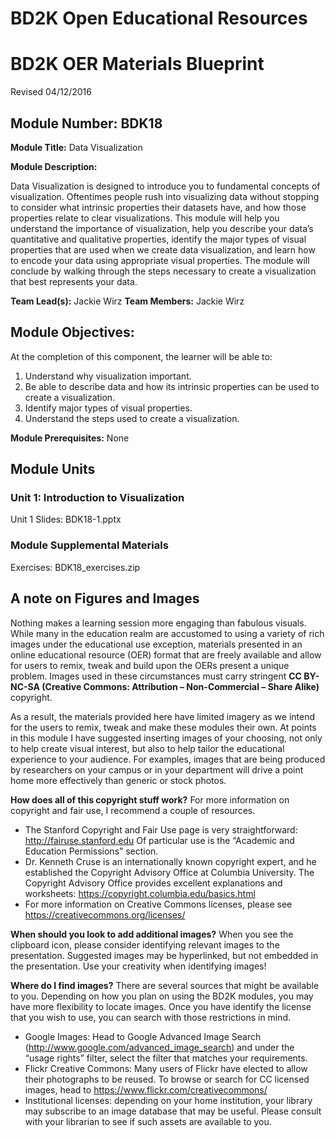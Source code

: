 # BD2K Open Educational Resources


# BD2K OER Materials Blueprint

Revised 04/12/2016

## Module Number: BDK18

**Module Title:** Data Visualization

**Module Description:**

Data Visualization is designed to introduce you to fundamental concepts of visualization. Oftentimes people rush into visualizing data without stopping to consider what intrinsic properties their datasets have, and how those properties relate to clear visualizations. This module will help you understand the importance of visualization, help you describe your data’s quantitative and qualitative properties, identify the major types of visual properties that are used when we create data visualization, and learn how to encode your data using appropriate visual properties. The module will conclude by walking through the steps necessary to create a visualization that best represents your data.

**Team Lead(s):** Jackie Wirz
**Team Members:** Jackie Wirz

## Module Objectives:

At the completion of this component, the learner will be able to:

1. Understand why visualization important.
2. Be able to describe data and how its intrinsic properties can be used to create a visualization.
3. Identify major types of visual properties.
4. Understand the steps used to create a visualization.

**Module Prerequisites:** None

## Module Units
### Unit 1: Introduction to Visualization

Unit 1 Slides: BDK18-1.pptx

### Module Supplemental Materials

Exercises: BDK18\_exercises.zip

## A note on Figures and Images

Nothing makes a learning session more engaging than fabulous visuals.  While many in the education realm are accustomed to using a variety of rich images under the educational use exception, materials presented in an online educational resource (OER) format that are freely available and allow for users to remix, tweak and build upon the OERs present a unique problem.  Images used in these circumstances must carry stringent **CC BY-NC-SA (Creative Commons: Attribution – Non-Commercial – Share Alike)** copyright.

As a result, the materials provided here have limited imagery as we intend for the users to remix, tweak and make these modules their own.  At points in this module I have suggested inserting images of your choosing, not only to help create visual interest, but also to help tailor the educational experience to your audience.  For examples, images that are being produced by researchers on your campus or in your department will drive a point home more effectively than generic or stock photos.

**How does all of this copyright stuff work?**  For more information on copyright and fair use, I recommend a couple of resources.

- The Stanford Copyright and Fair Use page is very straightforward: http://fairuse.stanford.edu  Of particular use is the “Academic and Education Permissions” section.  
- Dr. Kenneth Cruse is an internationally known copyright expert, and he established the Copyright Advisory Office at Columbia University.  The Copyright Advisory Office provides excellent explanations and worksheets: https://copyright.columbia.edu/basics.html 
- For more information on Creative Commons licenses, please see https://creativecommons.org/licenses/

**When should you look to add additional images?**  When you see the clipboard icon, please consider identifying relevant images to the presentation.  Suggested images may be hyperlinked, but not embedded in the presentation.  Use your creativity when identifying images!  

**Where do I find images?** There are several sources that might be available to you.  Depending on how you plan on using the BD2K modules, you may have more flexibility to locate images.  Once you have identify the license that you wish to use, you can search with those restrictions in mind.

- Google Images:  Head to Google Advanced Image Search (http://www.google.com/advanced_image_search) and under the “usage rights” filter, select the filter that matches your requirements.
- Flickr Creative Commons:  Many users of Flickr have elected to allow their photographs to be reused.  To browse or search for CC licensed images, head to https://www.flickr.com/creativecommons/  
- Institutional licenses: depending on your home institution, your library may subscribe to an image database that may be useful.  Please consult with your librarian to see if such assets are available to you.
